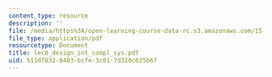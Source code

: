 ```yaml
---
content_type: resource
description: ''
file: /media/https%3A/open-learning-course-data-rc.s3.amazonaws.com/15-667-negotiation-and-conflict-management-spring-2001/511df8328483bcfe3c017d320c625b67_lec8_design_int_compl_sys.pdf
file_type: application/pdf
resourcetype: Document
title: lec8_design_int_compl_sys.pdf
uid: 511df832-8483-bcfe-3c01-7d320c625b67
---
```


